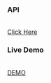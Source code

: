  <h3>API</h3>
 <br/>
 <a href="https://northwind.vercel.app/api/customers">Click Here<a>
 <br/>
 <h3>Live Demo</h3>
  <br/>
  <a href="https://aladdinalizada.github.io/Table-With-API/">DEMO<a>
 <br/>
